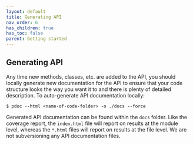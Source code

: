 ```yaml
---
layout: default
title: Generating API
nav_order: 6
has_children: true
has_toc: false
parent: Getting started
---
```

Generating API
--------------
Any time new methods, classes, etc. are added to the API, you should locally generate new documentation for the API to ensure that your code structure looks the way you want it to and there is plenty of detailed description. To auto-generate API documentation locally:
```
$ pdoc --html <name-of-code-folder> -o ./docs --force
```
Generated API documentation can be found within the `docs` folder. Like the coverage report, the `index.html` file will report on results at the module level, whereas the `*.html` files will report on results at the file level. We are not subversioning any API documentation files.
